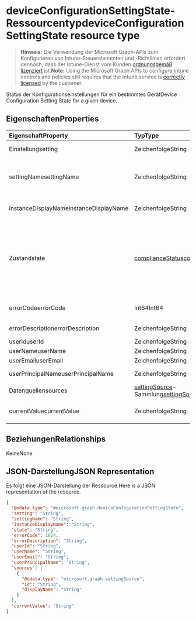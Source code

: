 # <a name="deviceconfigurationsettingstate-resource-type"></a><span data-ttu-id="a0abe-101">deviceConfigurationSettingState-Ressourcentyp</span><span class="sxs-lookup"><span data-stu-id="a0abe-101">deviceConfigurationSettingState resource type</span></span>

> <span data-ttu-id="a0abe-102">**Hinweis:** Die Verwendung der Microsoft Graph-APIs zum Konfigurieren von Intune-Steuerelementen und -Richtlinien erfordert dennoch, dass der Intune-Dienst vom Kunden [ordnungsgemäß lizenziert](https://go.microsoft.com/fwlink/?linkid=839381) ist.</span><span class="sxs-lookup"><span data-stu-id="a0abe-102">**Note:** Using the Microsoft Graph APIs to configure Intune controls and policies still requires that the Intune service is [correctly licensed](https://go.microsoft.com/fwlink/?linkid=839381) by the customer.</span></span>

<span data-ttu-id="a0abe-103">Status der Konfigurationseinstellungen für ein bestimmtes Gerät</span><span class="sxs-lookup"><span data-stu-id="a0abe-103">Device Configuration Setting State for a given device.</span></span>
## <a name="properties"></a><span data-ttu-id="a0abe-104">Eigenschaften</span><span class="sxs-lookup"><span data-stu-id="a0abe-104">Properties</span></span>
|<span data-ttu-id="a0abe-105">Eigenschaft</span><span class="sxs-lookup"><span data-stu-id="a0abe-105">Property</span></span>|<span data-ttu-id="a0abe-106">Typ</span><span class="sxs-lookup"><span data-stu-id="a0abe-106">Type</span></span>|<span data-ttu-id="a0abe-107">Beschreibung</span><span class="sxs-lookup"><span data-stu-id="a0abe-107">Description</span></span>|
|:---|:---|:---|
|<span data-ttu-id="a0abe-108">Einstellung</span><span class="sxs-lookup"><span data-stu-id="a0abe-108">setting</span></span>|<span data-ttu-id="a0abe-109">Zeichenfolge</span><span class="sxs-lookup"><span data-stu-id="a0abe-109">String</span></span>|<span data-ttu-id="a0abe-110">Die gemeldete Einstellung</span><span class="sxs-lookup"><span data-stu-id="a0abe-110">The setting that is being reported</span></span>|
|<span data-ttu-id="a0abe-111">settingName</span><span class="sxs-lookup"><span data-stu-id="a0abe-111">settingName</span></span>|<span data-ttu-id="a0abe-112">Zeichenfolge</span><span class="sxs-lookup"><span data-stu-id="a0abe-112">String</span></span>|<span data-ttu-id="a0abe-113">Lokalisierter/benutzerfreundlicher Name der Einstellung, die gemeldet wird</span><span class="sxs-lookup"><span data-stu-id="a0abe-113">Localized/user friendly setting name that is being reported</span></span>|
|<span data-ttu-id="a0abe-114">instanceDisplayName</span><span class="sxs-lookup"><span data-stu-id="a0abe-114">instanceDisplayName</span></span>|<span data-ttu-id="a0abe-115">Zeichenfolge</span><span class="sxs-lookup"><span data-stu-id="a0abe-115">String</span></span>|<span data-ttu-id="a0abe-116">Name der Einstellungsinstanz, die gemeldet wird.</span><span class="sxs-lookup"><span data-stu-id="a0abe-116">Name of setting instance that is being reported.</span></span>|
|<span data-ttu-id="a0abe-117">Zustand</span><span class="sxs-lookup"><span data-stu-id="a0abe-117">state</span></span>|[<span data-ttu-id="a0abe-118">complianceStatus</span><span class="sxs-lookup"><span data-stu-id="a0abe-118">complianceStatus</span></span>](../resources/intune_shared_compliancestatus.md)|<span data-ttu-id="a0abe-p101">Der Compliance-Zustand der Einstellung. Mögliche Werte: `unknown`, `notApplicable`, `compliant`, `remediated`, `nonCompliant`, `error`, `conflict`, `notAssigned`.</span><span class="sxs-lookup"><span data-stu-id="a0abe-p101">The compliance state of the setting Possible values are: `unknown`, `notApplicable`, `compliant`, `remediated`, `nonCompliant`, `error`, `conflict`.</span></span>|
|<span data-ttu-id="a0abe-121">errorCode</span><span class="sxs-lookup"><span data-stu-id="a0abe-121">errorCode</span></span>|<span data-ttu-id="a0abe-122">Int64</span><span class="sxs-lookup"><span data-stu-id="a0abe-122">Int64</span></span>|<span data-ttu-id="a0abe-123">Fehlercode für die Einstellung</span><span class="sxs-lookup"><span data-stu-id="a0abe-123">Error code for the setting</span></span>|
|<span data-ttu-id="a0abe-124">errorDescription</span><span class="sxs-lookup"><span data-stu-id="a0abe-124">errorDescription</span></span>|<span data-ttu-id="a0abe-125">Zeichenfolge</span><span class="sxs-lookup"><span data-stu-id="a0abe-125">String</span></span>|<span data-ttu-id="a0abe-126">Fehlerbeschreibung</span><span class="sxs-lookup"><span data-stu-id="a0abe-126">Error description</span></span>|
|<span data-ttu-id="a0abe-127">userId</span><span class="sxs-lookup"><span data-stu-id="a0abe-127">userId</span></span>|<span data-ttu-id="a0abe-128">Zeichenfolge</span><span class="sxs-lookup"><span data-stu-id="a0abe-128">String</span></span>|<span data-ttu-id="a0abe-129">UserId</span><span class="sxs-lookup"><span data-stu-id="a0abe-129">UserId</span></span>|
|<span data-ttu-id="a0abe-130">userName</span><span class="sxs-lookup"><span data-stu-id="a0abe-130">userName</span></span>|<span data-ttu-id="a0abe-131">Zeichenfolge</span><span class="sxs-lookup"><span data-stu-id="a0abe-131">String</span></span>|<span data-ttu-id="a0abe-132">UserName</span><span class="sxs-lookup"><span data-stu-id="a0abe-132">UserName</span></span>|
|<span data-ttu-id="a0abe-133">userEmail</span><span class="sxs-lookup"><span data-stu-id="a0abe-133">userEmail</span></span>|<span data-ttu-id="a0abe-134">Zeichenfolge</span><span class="sxs-lookup"><span data-stu-id="a0abe-134">String</span></span>|<span data-ttu-id="a0abe-135">UserEmail</span><span class="sxs-lookup"><span data-stu-id="a0abe-135">UserEmail</span></span>|
|<span data-ttu-id="a0abe-136">userPrincipalName</span><span class="sxs-lookup"><span data-stu-id="a0abe-136">userPrincipalName</span></span>|<span data-ttu-id="a0abe-137">Zeichenfolge</span><span class="sxs-lookup"><span data-stu-id="a0abe-137">String</span></span>|<span data-ttu-id="a0abe-138">Benutzer-Prinzipalname</span><span class="sxs-lookup"><span data-stu-id="a0abe-138">UserPrincipalName.</span></span>|
|<span data-ttu-id="a0abe-139">Datenquellen</span><span class="sxs-lookup"><span data-stu-id="a0abe-139">sources</span></span>|<span data-ttu-id="a0abe-140">[settingSource](../resources/intune_deviceconfig_settingsource.md)-Sammlung</span><span class="sxs-lookup"><span data-stu-id="a0abe-140">[settingSource](../resources/intune_deviceconfig_settingsource.md) collection</span></span>|<span data-ttu-id="a0abe-141">Beitragende Richtlinien</span><span class="sxs-lookup"><span data-stu-id="a0abe-141">Contributing policies</span></span>|
|<span data-ttu-id="a0abe-142">currentValue</span><span class="sxs-lookup"><span data-stu-id="a0abe-142">currentValue</span></span>|<span data-ttu-id="a0abe-143">Zeichenfolge</span><span class="sxs-lookup"><span data-stu-id="a0abe-143">String</span></span>|<span data-ttu-id="a0abe-144">Aktueller Wert der Einstellung auf dem Gerät</span><span class="sxs-lookup"><span data-stu-id="a0abe-144">Current value of setting on device</span></span>|

## <a name="relationships"></a><span data-ttu-id="a0abe-145">Beziehungen</span><span class="sxs-lookup"><span data-stu-id="a0abe-145">Relationships</span></span>
<span data-ttu-id="a0abe-146">Keine</span><span class="sxs-lookup"><span data-stu-id="a0abe-146">None</span></span>
## <a name="json-representation"></a><span data-ttu-id="a0abe-147">JSON-Darstellung</span><span class="sxs-lookup"><span data-stu-id="a0abe-147">JSON Representation</span></span>
<span data-ttu-id="a0abe-148">Es folgt eine JSON-Darstellung der Ressource.</span><span class="sxs-lookup"><span data-stu-id="a0abe-148">Here is a JSON representation of the resource.</span></span>
<!--{
  "blockType": "resource",
  "@odata.type": "microsoft.graph.deviceConfigurationSettingState"
}-->
``` json
{
  "@odata.type": "#microsoft.graph.deviceConfigurationSettingState",
  "setting": "String",
  "settingName": "String",
  "instanceDisplayName": "String",
  "state": "String",
  "errorCode": 1024,
  "errorDescription": "String",
  "userId": "String",
  "userName": "String",
  "userEmail": "String",
  "userPrincipalName": "String",
  "sources": [
    {
      "@odata.type": "microsoft.graph.settingSource",
      "id": "String",
      "displayName": "String"
    }
  ],
  "currentValue": "String"
}
```








